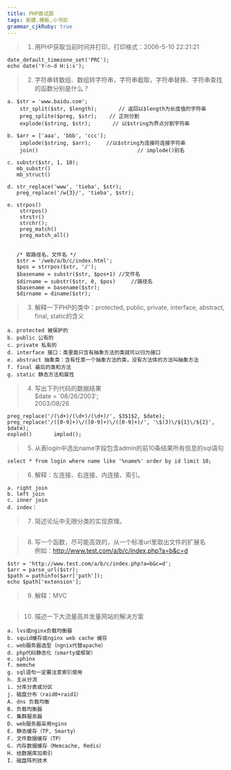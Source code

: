 ```yaml
---
title: PHP面试题
tags: 新建,模板,小书匠
grammar_cjkRuby: true
---
```


> 1. 用PHP获取当前时间并打印，打印格式：2006-5-10 22:21:21  
```
date_default_timezone_set('PRC');
echo date('Y-n-d H:i:s');
```

> 2. 字符串转数组、数组转字符串，字符串截取，字符串替换、字符串查找的函数分别是什么？  
```
a. $str = 'www.baidu.com';
	str_split($str, $length);		// 返回以$length为长度值的字符串
	preg_splite($preg, $str);	 // 正则分割
	explode($string, $str);		  // 以$string为界点分割字符串

b. $arr = ['aaa', 'bbb', 'ccc'];
	implode($string, $arr); 	//以$string为连接符连接字符串
	join() 								  // implode()别名
	
c. substr($str, 1, 10);
   mb_substr()
   mb_struct()
  
d. str_replace('www', 'tieba', $str);
   preg_replace('/w{3}/', 'tieba', $str);
   
e. strpos()
	strrpos()
	strstr()
	strchr();
	preg_match()
	preg_match_all()
	

   /* 取路径名，文件名 */
   $str = '/web/a/b/c/index.html';
   $pos = strrpos($str, '/');
   $basename = substr($str, $pos+1)	//文件名
   $dirname = substr($str, 0, $pos)		//路径名
   $basename = basename($str);
   $dirname = diname($str);
```

> 3. 解释一下PHP的类中：protected, public, private, interface, abstract, final, static的含义  
```
a. protected 被保护的
b. public 公有的
c. private 私有的
d. interface 接口：类里面只含有抽象方法的类就可以归为接口
e. abstract 抽象类：含有任意一个抽象方法的类，没有方法体的方法叫抽象方法
f. final 最后的类和方法
g. static 静态方法和属性
```

> 4. 写出下列代码的数据结果  
> $date = '08/26/2003';  
> 2003/08/26  
```
preg_replace('/(\d+)/(\d+)/(\d+)/', $3$1$2, $date);
preg_replace('/([0-9]+)\/([0-9]+)\/([0-9]+)/', '\$(3)\/${1}\/${2}', $date);
explod()       implod();
```

> 5. 从表login中选出name字段包含admin的前10条结果所有信息的sql语句  
```
select * from login where name like '%name%' order by id limit 10;
```

> 6. 解释：左连接、右连接、内连接、索引。  
```
a. right join
b. left join
c. inner join
d. index：
```

> 7. 简述论坛中无限分类的实现原理。   
```

```

> 8. 写一个函数，尽可能高效的，从一个标准url里取出文件的扩展名   
> 例如：http://www.test.com/a/b/c/index.php?a=b&c=d   
```
$str = 'http://www.test.com/a/b/c/index.php?a=b&c=d';
$arr = parse_url($str);
$path = pathinfo($arr['path']);
echo $path['extension'];
```

> 9. 解释：MVC  
```

```

> 10. 描述一下大流量高并发量网站的解决方案
```
a. lvs或nginx负载均衡器
b. squid缓存或nginx web cache 缓存
c. web服务器选型（ngnix代替apache）
d. php代码静态化（smarty或框架）
e. sphinx
f. memche
g. sql语句一定要注意索引使用
h. 主从分流
i. 分库分表或分区
j. 磁盘分布（raid0+raid1）
A. dns 负载均衡
B. 负载均衡器
C. 集群服务器
D. web服务器采用nginx
E. 静态缓存（TP, Smarty）
F. 文件数据缓存（TP）
G. 内存数据缓存（Memcache, Redis）
H. 给数据库加索引
I. 磁盘阵列技术
```

























































